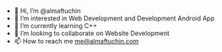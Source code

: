 - 👋 Hi, I’m @almaftuchin
- 👀 I’m interested in Web Development and Development Android App
- 🌱 I’m currently learning C++
- 💞️ I’m looking to collaborate on Website Development
- 📫 How to reach me me@almaftuchin.com

<!---
almaftuchin/almaftuchin is a ✨ special ✨ repository because its `README.md` (this file) appears on your GitHub profile.
You can click the Preview link to take a look at your changes.
--->
